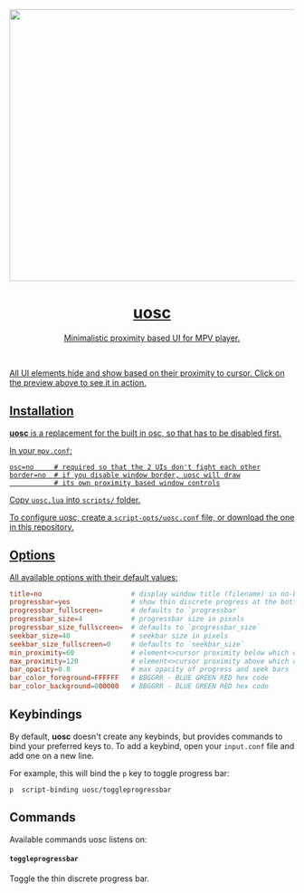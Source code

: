 <div align="center">
	<a href="https://darsain.github.io/uosc/preview.webm"><img src="https://darsain.github.io/uosc/preview.png" width="854" height="480">
	<h1>uosc</h1>
	<p>
		Minimalistic proximity based UI for MPV player.
	</p>
	<br>
</div>

All UI elements hide and show based on their proximity to cursor. Click on the preview above to see it in action.

## Installation

**uosc** is a replacement for the built in osc, so that has to be disabled first.

In your `mpv.conf`:

```config
osc=no     # required so that the 2 UIs don't fight each other
border=no  # if you disable window border, uosc will draw
           # its own proximity based window controls
```

Copy `uosc.lua` into `scripts/` folder.

To configure uosc, create a `script-opts/uosc.conf` file, or download the one in this repository.

## Options

All available options with their default values:

```conf
title=no                      # display window title (filename) in no-border mode
progressbar=yes               # show thin discrete progress at the bottom
progressbar_fullscreen=       # defaults to `progressbar`
progressbar_size=4            # progressbar size in pixels
progressbar_size_fullscreen=  # defaults to `progressbar_size`
seekbar_size=40               # seekbar size in pixels
seekbar_size_fullscreen=0     # defaults to `seekbar_size`
min_proximity=60              # element<>cursor proximity below which opacity equals 1
max_proximity=120             # element<>cursor proximity above which opacity equals 0
bar_opacity=0.8               # max opacity of progress and seek bars
bar_color_foreground=FFFFFF   # BBGGRR - BLUE GREEN RED hex code
bar_color_background=000000   # BBGGRR - BLUE GREEN RED hex code
```

## Keybindings

By default, **uosc** doesn't create any keybinds, but provides commands to bind your preferred keys to. To add a keybind, open your `input.conf` file and add one on a new line.

For example, this will bind the `p` key to toggle progress bar:

```
p  script-binding uosc/toggleprogressbar
```

## Commands

Available commands uosc listens on:

#### `toggleprogressbar`

Toggle the thin discrete progress bar.